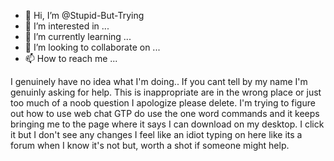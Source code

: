 - 👋 Hi, I’m @Stupid-But-Trying
- 👀 I’m interested in ...
- 🌱 I’m currently learning ...
- 💞️ I’m looking to collaborate on ...
- 📫 How to reach me ...

<!---
Stupid-But-Trying/Stupid-But-Trying is a ✨ special ✨ repository because its `README.md` (this file) appears on your GitHub profile.
You can click the Preview link to take a look at your changes.
--->
I genuinely have no idea what I'm doing.. If you cant tell by my name I'm genuinly asking for help. This is inappropriate are in the wrong place or just too much of a noob question I apologize please delete. I'm trying to figure out how to use web chat GTP do use the one word commands and it keeps bringing me to the page where it says I can download on my desktop. I click
it but I don't see any changes I feel like an idiot typing on here like its a forum when I know it's not but, worth a shot if someone might help.
